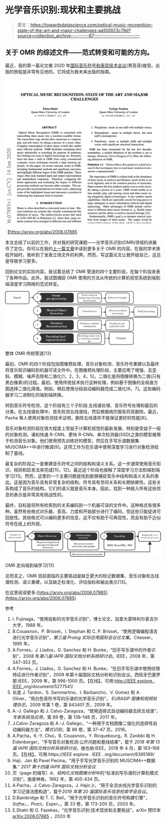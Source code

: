 # 光学音乐识别:现状和主要挑战

> 原文：<https://towardsdatascience.com/optical-music-recognition-state-of-the-art-and-major-challenges-aa100923c78d?source=collection_archive---------67----------------------->

## 关于 OMR 的综述文件——范式转变和可能的方向。

最近，我的第一篇论文被 2020 年[国际音乐符号和表现技术会议](https://www.tenor-conference.org/)(男高音)接受。出版的旅程是非常有见地的，它将成为我未来出版的指南。

![](img/86c4a512df6a7edcdd1483a635d5fd4e.png)

【https://arxiv.org/abs/2006.07885 

本文总结了以前的工作，并对我的研究课题——光学音乐识别(OMR)领域的进展作了定位。你可以在我的[上一篇文章](https://medium.com/@e.shatri1/what-is-optical-music-recognition-6515d8a53e01)中读到更多关于 OMR 的内容。在我的学术旅程开始时，我听到了发表立场文件的利弊。然而，写这篇论文让我怀疑自己，这总是导致学习更多。

回到论文的实际内容，我试着总结了 OMR 管道的四个主要阶段，在每个阶段发表了各种作品。此外，我试图捕捉 OMR 使用的方法从传统的计算机视觉系统到端到端深度学习网络的范式转变。

![](img/284a02e8497b259c3454701e609bb2c1.png)

整体 OMR 传统管道[13]

最初，OMR 的四个阶段包括图像预处理、音乐对象检测、音乐符号重建以及最终将音乐知识编码到机器可读文件中。在图像预处理阶段，主要应用了增强、去歪斜、模糊、噪声去除和二值化[1，2，3，4，5]。二值化是将图像转换为二值(只有黑白像素)的过程。最初，使用传统技术执行这种处理，例如基于图像的全局直方图选择二值化阈值。例如，稍后使用分段自动编码器完成二值化[6，7]。这些编码器学习二进制化的端到端转换。

转到音乐符号检测，这个阶段有三个子阶段:五线谱处理、音乐符号处理和最后的分类。在五线谱处理中，首先检测五线谱线，然后根据病历报告将其删除。最近，Pacha 等人使用对象检测技术证明，删除五线谱并不能保证更好的性能[8]。

音乐对象检测阶段在很大程度上受益于计算机视觉的最新发展，特别是受益于一般的对象检测。诸如快速 R-CNN、更快 R-CNN、单次检测器(SSD)之类的模型被用于检测音乐对象。他们使用预先训练好的模型，然后在手写乐谱数据集 MUSCIMA++中进行微调[9]。这项工作为在乐谱中使用深度学习进行对象检测绘制了基线。

最复杂的阶段之一是重建音乐符号之间的结构和语义关系。这一步通常使用音乐知识、规则和启发法来完成[10，12]。最近这个阶段也接触了深度学习方法和端到端学习[11]。然而，这里的一个主要问题是找到能够捕捉音乐中结构和语义关系的表达。这是因为音乐具有非常复杂的结构，符号具有空间关系和长期依赖性。这些关系构成了音乐的结构，它们的语义就是音乐本身。因此，找到一种嵌入所有这些信息的表示是非常具有挑战性的。

最终，目标是将所有检索到的关系编码到一个机器可读的文件中。这种格式有很多种。虽然有些格式对乐器、音高、力度和开始部分进行了编码，但这些只能促进可回放性。其他格式可以编码更多的信息，这不仅有助于可再现性，而且有助于近似符号在纸上的外观。

![](img/b64903276d7063871362d4b183655e5f.png)

OMR 走向端到端学习[13]

总而言之，OMR 目前面临的主要挑战是缺乏更大的标记数据集、音乐对象和五线谱检测、语义重建，以及缺乏标准化、评估指标和输出表示[13]。

在这里阅读更多:[https://arxiv.org/abs/2006.07885](https://arxiv.org/abs/2006.07885)

参考

1.  I. Fujinaga，“使用投影的光学音乐识别”，博士论文，加拿大蒙特利尔麦吉尔大学，1988 年。
2.  B.Couasnon，P. Brisset，I. Stephan 和 C. P. Brisset，“使用逻辑编程语言进行光学音乐识别”，*第三届 Prolog 实际应用国际会议论文集*。Citeseer，1995 年。
3.  A.Fornes，J. Llados，G. Sanchez 和 H. Bunke，“旧手写乐谱中的作者识别”，2008 年*第八届 IAPR 国际文档分析系统研讨会*。IEEE，2008 年，第 347–353 页。
4.  A.Fornes，J. Llados，G. Sanchez 和 H. Bunke，“在旧手写乐谱中使用纹理特征进行作者识别”，2009 年第十届国际文档分析和识别会议。西班牙巴塞罗那:IEEE，2009 年，第 996-1000 页。【在线】。可用:[http://IEEE explore . IEEE .](http://ieeexplore.ieee.)org/document/5277541/
5.  长度 J. Tardon、S. Sammartino、I. Barbancho、V. Gomez 和 A. Oliver，“用白色音符书写的乐谱的光学音乐识别”， *EURASIP 图像和视频处理杂志*，2009 年第 1 卷，第 843401 页，2009 年。
6.  A.-J. Gallego 和 J. Calvo-Zaragoza，“使用选择式自动编码器去除五线谱”，*专家系统及应用*，第 89 卷，第 138–148 页，2017 年。
7.  J.Calvo-Zaragoza 和 A.-J. Gallego，“一种用于文档图像二值化的选择性自动编码器方法”，*模式识别*，第 86 卷，第 37–47 页，2018。
8.  A.Pacha，K.-Y. Choi，B. Couasnon，Y. Ricquebourg，R. Zanibbi 和 H. Eidenberger，“手写音乐对象检测:公开问题和基线结果”，载于 *2018 年第 13 届 IAPR 国际文档分析系统研讨会*。维也纳:IEEE，2018 年 4 月，第 163–168 页。【在线】。可用:https://IEEE explore . IEEE . org/document/8395189/
9.  Haji、Jan 和 Pavel Pecina。"用于手写光学音乐识别的 MUSCIMA++数据集." *2017 第十四届 IAPR 国际文档分析会议*
10.  页（page 的缩写）d、*结构化文档图像分析*中的“标准刻写乐谱的计算机模式识别”。施普林格，1992 年，第 405-434 页。
11.  A.Pacha，J. Calvo-Zaragoza，J. Hajic jr，“用于全流水线光学音乐识别的学习记谱法图构造”，载于*2019 年第 20 届国际音乐信息检索学会会议*。
12.  D.Bainbridge 和 T. C. Bell，“用于光学音乐识别的音乐符号构建引擎”， *Softw。，Pract。Exper。*，第 33 卷，第 173-200 页，2003 年。
13.  E.Shatri 和 G. Fazekas，“光学音乐识别:技术现状和主要挑战”，arXiv 预印本 [arXiv:2006.07885](https://arxiv.org/abs/2006.07885) ，2020 年